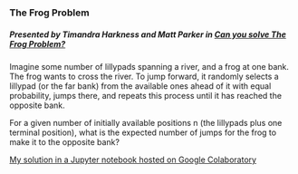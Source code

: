 ### The Frog Problem
##### Presented by Timandra Harkness and Matt Parker in [Can you solve The Frog Problem?](https://www.youtube.com/watch?v=ZLTyX4zL2Fc)
Imagine some number of lillypads spanning a river, and a frog at one bank. The frog wants to cross the river. To jump forward, it randomly selects a lillypad (or the far bank) from the available ones ahead of it with equal probability, jumps there, and repeats this process until it has reached the opposite bank.

For a given number of initially available positions n (the lillypads plus one terminal position), what is the expected number of jumps for the frog to make it to the opposite bank?

[My solution in a Jupyter notebook hosted on Google Colaboratory](https://colab.research.google.com/drive/1SpVCQgN3CcJgsBXm8UwBuC68gV8EKctP)

